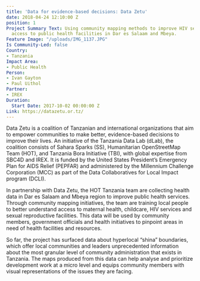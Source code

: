```yaml
---
title: 'Data for evidence-based decisions: Data Zetu'
date: 2018-04-24 12:10:00 Z
position: 1
Project Summary Text: Using community mapping methods to improve HIV services and
  access to public health facilities in Dar es Salaam and Mbeya.
Feature Image: "/uploads/IMG_1137.JPG"
Is Community-Led: false
Country:
- Tanzania
Impact Area:
- Public Health
Person:
- Ivan Gayton
- Paul Uithol
Partner:
- IREX
Duration:
  Start Date: 2017-10-02 00:00:00 Z
Link: https://datazetu.or.tz/
---
```


Data Zetu is a coalition of Tanzanian and international organizations that aim to empower communities to make better, evidence-based decisions to improve their lives. An initiative of the Tanzania Data Lab (dLab), the coalition consists of Sahara Sparks (SS), Humanitarian OpenStreetMap Team (HOT), and Tanzania Bora Initiative (TBI), with global expertise from SBC4D and IREX. It is funded by the United States President’s Emergency Plan for AIDS Relief (PEPFAR) and administered by the Millennium Challenge Corporation (MCC) as part of the Data Collaboratives for Local Impact program (DCLI).

In partnership with Data Zetu, the HOT Tanzania team are collecting health data in Dar es Salaam and Mbeya region to improve public health services. Through community mapping initiatives, the team are training local people to better understand access to maternal health, childcare, HIV services and sexual reproductive facilities. This data will be used by community members, government officials and health initiatives to pinpoint areas in need of health facilities and resources.

So far, the project has surfaced data about hyperlocal “shina” boundaries, which offer local communities and leaders unprecedented information about the most granular level of community administration that exists in Tanzania. The maps produced from this data can help analyse and prioritize development work at a micro level and equips community members with visual representations of the issues they are facing. 